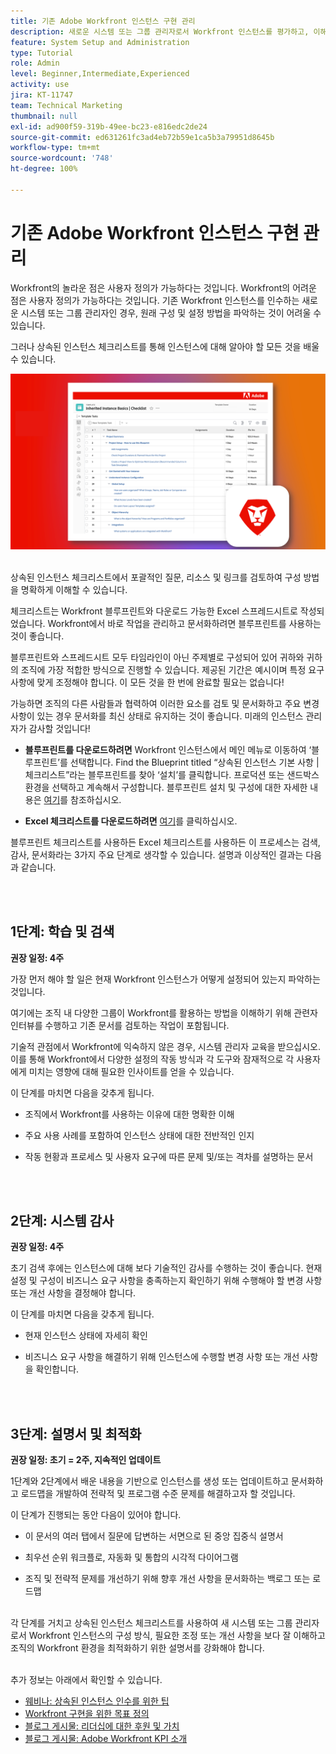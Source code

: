 ```yaml
---
title: 기존 Adobe Workfront 인스턴스 구현 관리
description: 새로운 시스템 또는 그룹 관리자로서 Workfront 인스턴스를 평가하고, 이해하고, 최적화하기 위한 주요 단계를 알아봅니다.
feature: System Setup and Administration
type: Tutorial
role: Admin
level: Beginner,Intermediate,Experienced
activity: use
jira: KT-11747
team: Technical Marketing
thumbnail: null
exl-id: ad900f59-319b-49ee-bc23-e816edc2de24
source-git-commit: ed631261fc3ad4eb72b59e1ca5b3a79951d8645b
workflow-type: tm+mt
source-wordcount: '748'
ht-degree: 100%

---
```


# 기존 Adobe Workfront 인스턴스 구현 관리

Workfront의 놀라운 점은 사용자 정의가 가능하다는 것입니다. Workfront의 어려운 점은 사용자 정의가 가능하다는 것입니다. 기존 Workfront 인스턴스를 인수하는 새로운 시스템 또는 그룹 관리자인 경우, 원래 구성 및 설정 방법을 파악하는 것이 어려울 수 있습니다.

그러나 상속된 인스턴스 체크리스트를 통해 인스턴스에 대해 알아야 할 모든 것을 배울 수 있습니다.

![상속된 인스턴스 체크리스트 이미지](assets/wf-inherited-instance-image.png)
<br></br>

상속된 인스턴스 체크리스트에서 포괄적인 질문, 리소스 및 링크를 검토하여 구성 방법을 명확하게 이해할 수 있습니다.

체크리스트는 Workfront 블루프린트와 다운로드 가능한 Excel 스프레드시트로 작성되었습니다. Workfront에서 바로 작업을 관리하고 문서화하려면 블루프린트를 사용하는 것이 좋습니다.

블루프린트와 스프레드시트 모두 타임라인이 아닌 주제별로 구성되어 있어 귀하와 귀하의 조직에 가장 적합한 방식으로 진행할 수 있습니다. 제공된 기간은 예시이며 특정 요구 사항에 맞게 조정해야 합니다. 이 모든 것을 한 번에 완료할 필요는 없습니다!

가능하면 조직의 다른 사람들과 협력하여 이러한 요소를 검토 및 문서화하고 주요 변경 사항이 있는 경우 문서화를 최신 상태로 유지하는 것이 좋습니다. 미래의 인스턴스 관리자가 감사할 것입니다!

* <b>블루프린트를 다운로드하려면</b> Workfront 인스턴스에서 메인 메뉴로 이동하여 ‘블루프린트’를 선택합니다. Find the Blueprint titled “상속된 인스턴스 기본 사항 | 체크리스트”라는 블루프린트를 찾아 ‘설치’를 클릭합니다. 프로덕션 또는 샌드박스 환경을 선택하고 계속해서 구성합니다. 블루프린트 설치 및 구성에 대한 자세한 내용은 [여기](https://experienceleague.adobe.com/docs/workfront/using/administration-and-setup/blueprints/blueprints-install.html?lang=ko)를 참조하십시오.

* <b>Excel 체크리스트를 다운로드하려면</b> [여기](assets/adobe-workfront-system-admin-playbook-inherited-instance.xlsx)를 클릭하십시오.

블루프린트 체크리스트를 사용하든 Excel 체크리스트를 사용하든 이 프로세스는 검색, 감사, 문서화라는 3가지 주요 단계로 생각할 수 있습니다. 설명과 이상적인 결과는 다음과 같습니다.

<br>
</br>

## 1단계: 학습 및 검색

<b>권장 일정: 4주</b>

가장 먼저 해야 할 일은 현재 Workfront 인스턴스가 어떻게 설정되어 있는지 파악하는 것입니다.

여기에는 조직 내 다양한 그룹이 Workfront를 활용하는 방법을 이해하기 위해 관련자 인터뷰를 수행하고 기존 문서를 검토하는 작업이 포함됩니다.

기술적 관점에서 Workfront에 익숙하지 않은 경우, 시스템 관리자 교육을 받으십시오. 이를 통해 Workfront에서 다양한 설정의 작동 방식과 각 도구와 잠재적으로 각 사용자에게 미치는 영향에 대해 필요한 인사이트를 얻을 수 있습니다.

이 단계를 마치면 다음을 갖추게 됩니다.

* 조직에서 Workfront를 사용하는 이유에 대한 명확한 이해

* 주요 사용 사례를 포함하여 인스턴스 상태에 대한 전반적인 인지

* 작동 현황과 프로세스 및 사용자 요구에 따른 문제 및/또는 격차를 설명하는 문서
<br>
</br>

## 2단계: 시스템 감사

<b>권장 일정: 4주 </b>

초기 검색 후에는 인스턴스에 대해 보다 기술적인 감사를 수행하는 것이 좋습니다. 현재 설정 및 구성이 비즈니스 요구 사항을 충족하는지 확인하기 위해 수행해야 할 변경 사항 또는 개선 사항을 결정해야 합니다.

이 단계를 마치면 다음을 갖추게 됩니다.

* 현재 인스턴스 상태에 자세히 확인

* 비즈니스 요구 사항을 해결하기 위해 인스턴스에 수행할 변경 사항 또는 개선 사항을 확인합니다.
<br>
</br>

## 3단계: 설명서 및 최적화

<b>권장 일정: 초기 = 2주, 지속적인 업데이트 </b>

1단계와 2단계에서 배운 내용을 기반으로 인스턴스를 생성 또는 업데이트하고 문서화하고 로드맵을 개발하여 전략적 및 프로그램 수준 문제를 해결하고자 할 것입니다.

이 단계가 진행되는 동안 다음이 있어야 합니다.

* 이 문서의 여러 탭에서 질문에 답변하는 서면으로 된 중앙 집중식 설명서

* 최우선 순위 워크플로, 자동화 및 통합의 시각적 다이어그램

* 조직 및 전략적 문제를 개선하기 위해 향후 개선 사항을 문서화하는 백로그 또는 로드맵

<br>
각 단계를 거치고 상속된 인스턴스 체크리스트를 사용하여 새 시스템 또는 그룹 관리자로서 Workfront 인스턴스의 구성 방식, 필요한 조정 또는 개선 사항을 보다 잘 이해하고 조직의 Workfront 환경을 최적화하기 위한 설명서를 강화해야 합니다.

<br>
</br>

추가 정보는 아래에서 확인할 수 있습니다.
* [웨비나: 상속된 인스턴스 인수를 위한 팁](https://experienceleaguecommunities.adobe.com/t5/workfront-discussions/webinar-system-admin-essentials-tips-for-taking-over-an-existing/td-p/571873)
* [Workfront 구현을 위한 목표 정의](https://experienceleague.adobe.com/docs/workfront/using/administration-and-setup/get-started-administration/define-wf-goals-objectives.html?lang=ko)
* [블로그 게시물: 리더십에 대한 후원 및 가치](https://experienceleaguecommunities.adobe.com/t5/workfront-blogs/customer-success-tips-executive-sponsorship-and-value-to/ba-p/518353)
* [블로그 게시물: Adobe Workfront KPI 소개](https://experienceleaguecommunities.adobe.com/t5/workfront-blogs/kpi-dashboards-in-the-new-workfront-experience-introduction-to/ba-p/549001)
